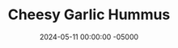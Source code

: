 ---
layout: post
title:  "Cheesy Garlic Hummus"
date:   2024-05-11 00:00:00 -05000
categories: 
- Recipes
- Savory Sauces
permalink: /recipes/roasted-garlic-hummus
image: /assets/Food/Savory Sauces/Garlic Hummus/garlic-hummus-cover.jpg
ing: garlichummus-ing
facts: garlichummus-facts
Prep: 10
Rest: 
Cook: 45
Source1: 
Source2: 
whisk: https://s.samsungfood.com/jtyaP
tags: 
- hummus
- spread
- dip
- dressing
- roasted garlic
- clove
- head
- bulb
- chickpeas
- garbanzo beans
- almond butter
- tahini
- lemon
- garlic
- cumin
- nutritional yeast
Description: This one is for all you garlic lovers out there. The garlic is roasty, pungent, and sweet. It's "cheesey" from the nutritional yeast, but you can use grated parmesan instead if you like. I've made this alongside a batch of <a href="roasted-red-pepper-hummus">Roasted Red Pepper Hummus</a>, which you should check out as well
Instructions: 
- Preheat your oven to 400F. Cut the top off the garlic, lightly spray with oil, and wrap in aluminum foil. Roast for 45 minutes, or until golden and soft<br><br>
- <center><img src="/assets/Food/Savory Sauces/Garlic Hummus/garlic-hummus-1.jpg" alt="" class="instruction-image"></center><br>

- Drain and rinse the chickpeas, and add to a food processor. Squeeze the cloves of garlic out of the head into the food processor. Blend the garlic and chickpeas with the lemon juice and almond butter (or tahini) until smooth<br><br>

- Season with nutritional yeast and your spices, and blend to combine. Adjust anything to taste, and store in the fridge
---
